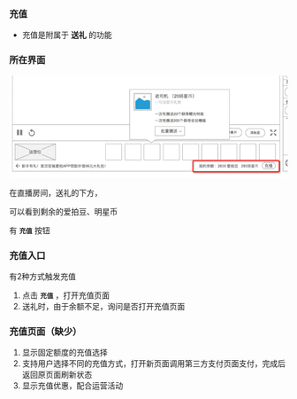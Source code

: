 ### 充值
* 充值是附属于 **送礼** 的功能


### 所在界面
![充值所在位置](img/charge-entrance.png)

在直播房间，送礼的下方，

可以看到剩余的爱拍豆、明星币

有 **`充值`** 按钮

### 充值入口
有2种方式触发充值

1. 点击 **`充值`** ，打开充值页面
2. 送礼时，由于余额不足，询问是否打开充值页面


### 充值页面（缺少）
1. 显示固定额度的充值选择
2. 支持用户选择不同的充值方式，打开新页面调用第三方支付页面支付，完成后返回原页面刷新状态
3. 显示充值优惠，配合运营活动
